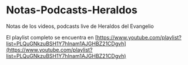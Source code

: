 # Notas-Podcasts-Heraldos
Notas de los videos, podcasts live de Heraldos del Evangelio

El playlist completo se encuentra en [https://www.youtube.com/playlist?list=PLQuGNkzuBSH1Y7hInam1AJGHBZ21CDgvh](https://www.youtube.com/playlist?list=PLQuGNkzuBSH1Y7hInam1AJGHBZ21CDgvh)

